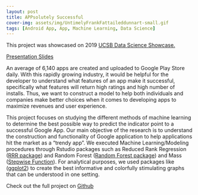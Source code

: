 ```yaml
---
layout: post
title: APPsolutely Successful 
cover-img: assets/img/UntimelyFrankFattaileddunnart-small.gif
tags: [Android App, App, Machine Learning, Data Science]
---
```


This project was showcased on 2019 [UCSB Data Science Showcase.](https://thebottomline.as.ucsb.edu/2019/06/data-science-showcase-ucsb)

[Presentation Slides](https://docs.google.com/presentation/d/1_bMhlkMFQVJEoRcCoA8ZMv5UUknDudHKjxg920ozmJU/edit#slide=id.p1)


An average of 6,140 apps are created and uploaded to Google Play Store daily. With this rapidly growing industry, it would be helpful for the developer to understand what features of an app make it successful, specifically what features will return high ratings and high number of installs. Thus, we want to construct a model to help both individuals and companies make better choices when it comes to developing apps to maximize revenues and user experience.

This project focuses on studying the different methods of machine learning to determine the best possible way to predict the indicator point to a successful Google App. Our main objective of the research is to understand the construction and functionality of Google application to help applications hit the market as a “trendy app”. We executed Machine Learning/Modeling procedures through Rstudio packages such as Reduced Rank Regression ([RRR package](https://github.com/chrisaddy/rrr)) and Random Forest ([Random Forest package](https://github.com/cran/randomForest)) and Mass ([Stepwise Function](https://github.com/cran/MASS/blob/master/R/stepAIC.R)). For analytical purposes, we used packages like ([ggplot2](https://github.com/tidyverse/ggplot2)) to create the best informative and colorfully stimulating graphs that can be understood in one setting.

Check out the full project on [Github](https://github.com/sunny7x7/TrendingApp)

